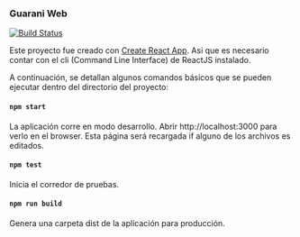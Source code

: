 ### Guarani Web
[![Build Status](https://travis-ci.org/emanuelcondo/tdp2-guarani-web.svg?branch=develop)](https://travis-ci.org/emanuelcondo/tdp2-guarani-web)

Este proyecto fue creado con [Create React App](https://github.com/facebookincubator/create-react-app). Asi que es necesario contar con el cli (Command Line Interface) de ReactJS instalado.

A continuación, se detallan algunos comandos básicos que se pueden ejecutar dentro del directorio del proyecto:

#### `npm start`
La aplicación corre en modo desarrollo. Abrir http://localhost:3000 para verlo en el browser. Esta página será recargada if alguno de los archivos es editados.

#### `npm test`
Inicia el corredor de pruebas.

#### `npm run build`
Genera una carpeta dist de la aplicación para producción.